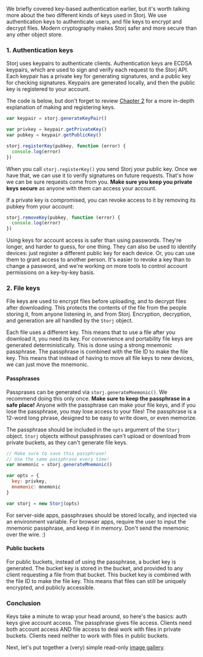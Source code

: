 We briefly covered key-based authentication earlier, but it's worth talking
more about the two different kinds of keys used in Storj. We use authentication
keys to authenticate users, and file keys to encrypt and decrypt files. Modern
cryptography makes Storj safer and more secure than any other object store.

### 1. Authentication keys

Storj uses keypairs to authenticate clients. Authentication keys are ECDSA
keypairs, which are used to sign and verify each request to the Storj API. Each
keypair has a private key for generating signatures, and a public key for
checking signatures. Keypairs are generated locally, and then the public key is
registered to your account.

The code is below, but don't forget to review [Chapter 2](02-storj-object.md)
for a more in-depth explanation of making and registering keys.

```javascript
var keypair = storj.generateKeyPair()

var privkey = keypair.getPrivateKey()
var pubkey = keypair.getPublicKey()

storj.registerKey(pubkey, function (error) {
  console.log(error)
})
```

When you call `storj.registerKey()` you send Storj your public key. Once we
have that, we can use it to verify signatures on future requests. That's how we
can be sure requests come from you. **Make sure you keep you private keys
secure** as anyone with them can access your account.

If a private key is compromised, you can revoke access to it by removing its
pubkey from your account:

```javascript
storj.removeKey(pubkey, function (error) {
  console.log(error)
})
```

Using keys for account access is safer than using passwords. They're longer, and
harder to guess, for one thing. They can also be used to identify devices: just
register a different public key for each device. Or, you can use them to grant
access to another person. It's easier to revoke a key than to change a
password, and we're working on more tools to control account permissions on a
key-by-key basis.

### 2. File keys

File keys are used to encrypt files before uploading, and to decrypt files
after downloading. This protects the contents of the file from the people
storing it, from anyone listening in, and from Storj. Encryption, decryption,
and generation are all handled by the `Storj` object.

Each file uses a different key. This means that to use a file after you
download it, you need its key. For convenience and portability file keys are
generated deterministically. This is done using a strong mnemonic passphrase.
The passphrase is combined with the file ID to make the file key. This means
that instead of having to move all file keys to new devices, we can just move
the mnemonic.

#### Passphrases

Passprases can be generated via `storj.generateMnemonic()`. We recommend
doing this only once. **Make sure to keep the passphrase in a safe place!**
Anyone with the passphrase can make your file keys, and if you lose the
passphrase, you may lose access to your files! The passphrase is a 12-word long
phrase, designed to be easy to write down, or even memorize.

The passphrase should be included in the `opts` argument of the `Storj` object.
`Storj` objects without passphrases can't upload or download from private
buckets, as they can't generate file keys.

```javascript
// Make sure to save this passphrase!
// Use the same passphrase every time!
var mnemonic = storj.generateMnemonic()

var opts = {
  key: privkey,
  mnemonic: mnemonic
}

var storj = new Storj(opts)
```

For server-side apps, passphrases should be stored locally, and injected via an
environment variable. For browser apps, require the user to input the
mnemonic passphrase, and keep it in memory. Don't send the mnemonic over the
wire. :)

#### Public buckets

For public buckets, instead of using the passphrase, a bucket key is generated.
The bucket key is stored in the bucket, and provided to any client requesting a
file from that bucket. This bucket key is combined with the file ID to make the
file key. This means that files can still be uniquely encrypted, and publicly
accessible.

### Conclusion

Keys take a minute to wrap your head around, so here's the basics: auth keys
give account access. The passphrase gives file access. Clients need both
account access AND file access to deal work with files in private buckets.
Clients need neither to work with files in public buckets.

Next, let's put together a (very) simple read-only
[image gallery](07-gallery.md).
